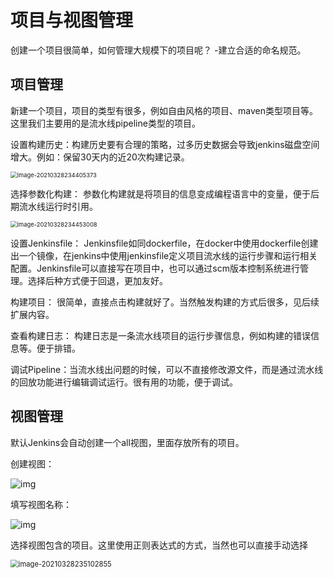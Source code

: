 # 项目与视图管理

创建一个项目很简单，如何管理大规模下的项目呢？ -建立合适的命名规范。

## 项目管理

新建一个项目，项目的类型有很多，例如自由风格的项目、maven类型项目等。这里我们主要用的是流水线pipeline类型的项目。

设置构建历史：构建历史要有合理的策略，过多历史数据会导致jenkins磁盘空间增大。例如：保留30天内的近20次构建记录。

<img src="https://gitee.com/c_honghui/picture/raw/master/img/20210328234405.png" alt="image-20210328234405373" style="zoom:67%;" />

选择参数化构建： 参数化构建就是将项目的信息变成编程语言中的变量，便于后期流水线运行时引用。

<img src="https://gitee.com/c_honghui/picture/raw/master/img/20210328234453.png" alt="image-20210328234453008" style="zoom:67%;" />

设置Jenkinsfile： Jenkinsfile如同dockerfile，在docker中使用dockerfile创建出一个镜像，在jenkins中使用jenkinsfile定义项目流水线的运行步骤和运行相关配置。Jenkinsfile可以直接写在项目中，也可以通过scm版本控制系统进行管理。选择后种方式便于回退，更加友好。

构建项目： 很简单，直接点击构建就好了。当然触发构建的方式后很多，见后续扩展内容。

查看构建日志： 构建日志是一条流水线项目的运行步骤信息，例如构建的错误信息等。便于排错。

调试Pipeline：当流水线出问题的时候，可以不直接修改源文件，而是通过流水线的回放功能进行编辑调试运行。很有用的功能，便于调试。

## 视图管理

默认Jenkins会自动创建一个all视图，里面存放所有的项目。

创建视图：

![img](https://gitee.com/c_honghui/picture/raw/master/img/20210328234800.png)

填写视图名称：

![img](https://gitee.com/c_honghui/picture/raw/master/img/20210328234855.png)

选择视图包含的项目。这里使用正则表达式的方式，当然也可以直接手动选择

<img src="https://gitee.com/c_honghui/picture/raw/master/img/20210328235102.png" alt="image-20210328235102855" style="zoom:80%;" />
